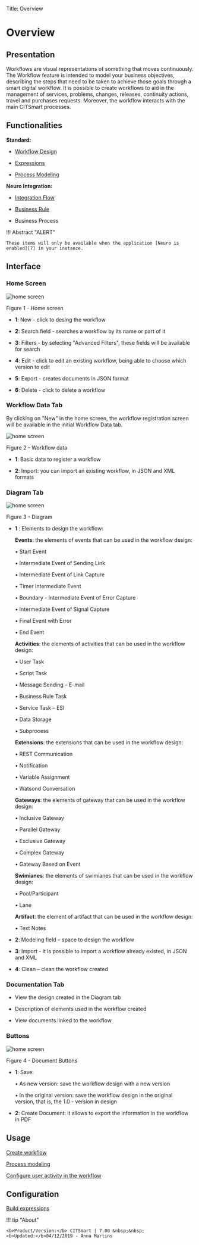Title: Overview

# Overview

## Presentation

Workflows are visual representations of something that moves continuously. The Workflow feature is intended to model your business objectives, describing the steps that need to be taken to achieve those goals through a smart digital workflow. It is possible to create workflows to aid in the management of services, problems, changes, releases, continuity actions, travel and purchases requests. Moreover, the workflow interacts with the main CITSmart processes.

## Functionalities

**Standard:**

- [Workflow Design][1]

- [Expressions][2]

- [Process Modeling][3]

**Neuro Integration:**

- [Integration Flow][4]

- [Business Rule][5]

- Business Process

!!! Abstract "ALERT"
    
    These items will only be available when the application [Neuro is enabled][7] in your instance.

## Interface

### Home Screen

![home screen](images/workflowen-1.png)

Figure 1 - Home screen


 - **1**: New - click to desing the workflow

 - **2**: Search field - searches a workflow by its name or part of it
 
 - **3**: Filters - by selecting "Advanced Filters", these fields will be available for search
 
 - **4**: Edit - click to edit an existing workflow, being able to choose which version to edit
 
 - **5**: Export - creates documents in JSON format
 
 - **6**: Delete - click to delete a workflow

### Workflow Data Tab

By clicking on "New" in the home screen, the workflow registration screen will be available in the initial Workflow Data tab.

![home screen](images/workflowen-2.png)

Figure 2 - Workflow data


 - **1**: Basic data to register a workflow
  
 - **2**: Import: you can import an existing workflow, in JSON and XML formats


### Diagram Tab

![home screen](images/workflowen-3.png)

Figure 3 - Diagram

- **1** : Elements to design the workflow:
  
  **Events**: the elements of events that can be used in the workflow design:

  • Start Event

  • Intermediate Event of Sending Link

  • Intermediate Event of Link Capture

  • Timer Intermediate Event

  • Boundary - Intermediate Event of Error Capture

  • Intermediate Event of Signal Capture

  • Final Event with Error

  • End Event
  
  **Activities**: the elements of activities that can be used in the workflow design:

   • User Task

   • Script Task

   • Message Sending – E-mail

   • Business Rule Task

   • Service Task – ESI

   • Data Storage

   • Subprocess
   
   **Extensions**: the extensions that can be used in the workflow design:

   • REST Communication

   • Notification

   • Variable Assignment

   • Watsond Conversation
   
   **Gateways**: the elements of gateway that can be used in the workflow design:

   • Inclusive Gateway

   • Parallel Gateway

   • Exclusive Gateway

   • Complex Gateway

   • Gateway Based on Event
   
   **Swimianes**: the elements of swimianes that can be used in the workflow design:

   • Pool/Participant

   • Lane
   
   **Artifact**: the element of artifact that can be used in the workflow design:

   • Text Notes
   



 - **2**: Modeling field – space to design the workflow
 
 - **3**: Import - it is possible to import a workflow already existed, in JSON and XML

 - **4**: Clean – clean the workflow created

### Documentation Tab

 - View the design created in the Diagram tab

 - Description of elements used in the workflow created

 - View documents linked to the workflow

### Buttons

![home screen](images/workflowen-4.png)

Figure 4 - Document Buttons

 - **1**: Save:  
 
     •	As new version: save the workflow design with a new version

     •	In the original version: save the workflow design in the original version, that is, the 1.0 - version in design

 - **2**: Create Document: it allows to export the information in the workflow in PDF


Usage
---

[Create workflow](/en-us/citsmart-7/workflow/use/create-flow.html)

[Process modeling](/en-us/citsmart-7/workflow/use/modeling.html)

[Configure user activity in the workflow](/en-us/citsmart-7/workflow/use/user-task-configure.html)


Configuration
----------

[Build expressions](/en-us/citsmart-7/workflow/configuration/expressions-creator.html)

!!! tip "About"

    <b>Product/Version:</b> CITSmart | 7.00 &nbsp;&nbsp;
    <b>Updated:</b>04/12/2019 - Anna Martins


[1]:/en-us/citsmart-7/workflow/use/create-flow.html
[2]:/en-us/citsmart-7/workflow/configuration/expressions-creator.html
[3]:/en-us/citsmart-7/workflow/use/modeling.html
[4]:/en-us/neuro/advanced-options/process-integration-flow.html
[5]:/en-us/neuro/advanced-options/business-rules.html
[6]:
[7]:/en-us/neuro/enable-neuro.html
